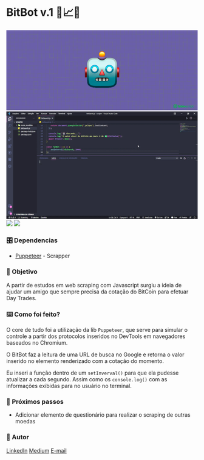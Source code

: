 # BitBot v.1 🤖📈💲
![cover](./cover.png)
![appCover](./bitBot.gif)
<br />
![](https://img.shields.io/badge/BitBot%20Page-Node-green) ![](https://img.shields.io/badge/Scrapper-Pupperteer-blue)
<br />
 
### 🎛️ Dependencias
 
- [Puppeteer](https://pptr.dev/) - Scrapper

 
### 🎯 Objetivo
A partir de estudos em web scraping com Javascript surgiu a ideia de ajudar um amigo que sempre precisa da cotação do BitCoin para efetuar Day Trades.
 
 
### ⌨️ Como foi feito?

O core de tudo foi a utilização da lib `Puppeteer`, que serve para simular o controle a partir dos protocolos inseridos no DevTools em navegadores baseados no Chromium.

O BitBot faz a leitura de uma URL de busca no Google e retorna o valor inserido no elemento renderizado com a cotação do momento.

Eu inseri a função dentro de um `setInverval()` para que ela pudesse atualizar a cada segundo. Assim como os `console.log()` com as informações exibidas para no usuário no terminal.

 
### 🔧 Próximos passos
 
- Adicionar elemento de questionário para realizar o scraping de outras moedas



### 🎨 Autor

[LinkedIn](https://www.linkedin.com/in/fabiodeandrad/) 
[Medium](https://medium.com/@fabioscript)
[E-mail](fabiodeandradecontato@gmail.com)